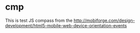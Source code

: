 cmp
===

This is test JS compass from the http://mobiforge.com/design-development/html5-mobile-web-device-orientation-events
